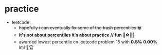 # practice

- leetcode
  - ~~hopefully i can eventually fix some of the trash percentiles 🗑~~
  - **it's not about percentiles it's about practice // fun** 🏀⚽️🏈🎾
  - awarded lowest percentile on leetcode problem 15 with ~~**0.5%**~~ **0.00%** lml 🥇🏆 
